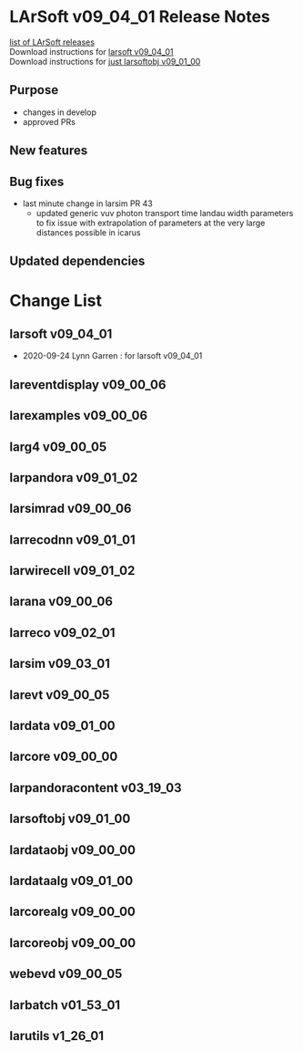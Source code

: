 # LArSoft v09_04_01 Release Notes



[list of LArSoft releases](LArSoft_release_list)  
Download instructions for [larsoft v09_04_01](https://scisoft.fnal.gov/scisoft/bundles/larsoft/v09_04_01/larsoft-v09_04_01.html)  
Download instructions for [just larsoftobj v09_01_00](https://scisoft.fnal.gov/scisoft/bundles/larsoftobj/v09_01_00/larsoftobj-v09_01_00.html)

## Purpose

-   changes in develop
-   approved PRs

## New features

## Bug fixes

-   last minute change in larsim PR 43
    -   updated generic vuv photon transport time landau width parameters to fix issue with extrapolation of parameters at the very large distances possible in icarus

## Updated dependencies

# Change List

## larsoft v09_04_01

-   2020-09-24 Lynn Garren : for larsoft v09_04_01

## lareventdisplay v09_00_06

## larexamples v09_00_06

## larg4 v09_00_05

## larpandora v09_01_02

## larsimrad v09_00_06

## larrecodnn v09_01_01

## larwirecell v09_01_02

## larana v09_00_06

## larreco v09_02_01

## larsim v09_03_01

## larevt v09_00_05

## lardata v09_01_00

## larcore v09_00_00

## larpandoracontent v03_19_03

## larsoftobj v09_01_00

## lardataobj v09_00_00

## lardataalg v09_01_00

## larcorealg v09_00_00

## larcoreobj v09_00_00

## webevd v09_00_05

## larbatch v01_53_01

## larutils v1_26_01
